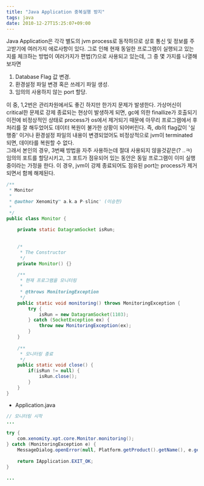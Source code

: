 ```yaml
---
title: "Java Application 중복실행 방지"
tags: java
date: 2010-12-27T15:25:07+09:00
---
```


Java Application은 각각 별도의 jvm process로 동작하므로 상호 통신 및 정보를 주고받기에 여러가지 에로사항이 있다. 그로 인해 현재 동일한 프로그램이 실행되고 있는지를 체크하는 방법이 여러가지가 편법(?)으로 사용되고 있는데, 그 중 몇 가지를 나열해 보자면  
  
1. Database Flag 값 변경.  
2. 환경설정 파일 변경 혹은 쓰레기 파일 생성.  
3. 임의의 사용하지 않는 port 할당.  
  
이 중, 1,2번은 관리차원에서도 좋긴 하지만 한가지 문제가 발생한다. 가상머신이 critical한 문제로 강제 종료되는 현상이 발생하게 되면, gc에 의한 finallize가 호출되기 이전에 비정상적인 상태로 process가 os에서 제거되기 때문에 아무리 프로그램에서 후처리를 잘 해두었어도 데이터 복원이 불가한 상황이 되어버린다. 즉, db의 flag값이 '실행중' 이거나 환경설정 파일의 내용이 변경되었어도 비정상적으로 jvm이 terminated 되면, 데이타를 복원할 수 없다.  
그래서 본인의 경우, 3번째 방법을 자주 사용하는데 절대 사용되지 않을것같은(? ..ㅋ) 임의의 포트를 할당시키고, 그 포트가 점유되어 있는 동안은 동일 프로그램이 이미 실행중이라는 가정을 한다. 이 경우, jvm이 강제 종료되어도 점유된 port는 process가 제거되면서 함께 해제된다.

```java
/**
 * Monitor
 *
 * @author Xenomity™ a.k.a P-slinc' (이승한)
 *
 */
public class Monitor {
 
    private static DatagramSocket isRun;
 
 
    /*
     * The Constructor
     */
    private Monitor() {}
 
    /**
     * 현재 프로그램을 모니터링
     *
     * @throws MonitoringException
     */
    public static void monitoring() throws MonitoringException {
        try {
            isRun = new DatagramSocket(1103);
        } catch (SocketException ex) {
            throw new MonitoringException(ex);
        }
    }
 
    /**
     * 모니터링 종료
     */
    public static void close() {
        if(isRun != null) {
            isRun.close();
        }
    }
}
```


- Application.java
```java
// 모니터링 시작
...
 
try {
    com.xenomity.xpt.core.Monitor.monitoring();
} catch (MonitoringException e) {
    MessageDialog.openError(null, Platform.getProduct().getName(), e.getMessage());
 
    return IApplication.EXIT_OK;
}
 
...
```

